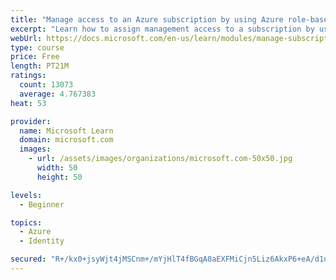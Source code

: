 ```yaml
---
title: "Manage access to an Azure subscription by using Azure role-based access control (RBAC)"
excerpt: "Learn how to assign management access to a subscription by using Azure role-based access control."
webUrl: https://docs.microsoft.com/en-us/learn/modules/manage-subscription-access-azure-rbac/
type: course
price: Free
length: PT21M
ratings:
  count: 13073
  average: 4.767383
heat: 53

provider:
  name: Microsoft Learn
  domain: microsoft.com
  images:
    - url: /assets/images/organizations/microsoft.com-50x50.jpg
      width: 50
      height: 50

levels:
  - Beginner

topics:
  - Azure
  - Identity

secured: "R+/kx0+jsyWjt4jMSCnm+/mYjHlT4fBGqA0aEXFMiCjn5Liz6AkxP6+eA/d1uPPsImkW0UXEvgZCfW60QhckeXUy3dCBAcfcb84y88w2WlqgIcIPBO7Ze3y741Pe0P68nMESdZOzTL4XoJbB/ZENdj7y8XrYkfeW+v+Jj7OkhTVxHvS65s5a8vKVc+yoSPNxPak5wtlYM4r52sNDur1geGUEcawhTKhRnSAdrKt3agGj67sQZF1SmP8oA+cJG9qD8MfKyDsfSJbRSHpOPdxi+DYOmer7Uytx2ptrzXxmIVEAfgRDUQYF/50tr8ZU1BLaBVpa8VE+rg8Mf2/K/VT+fTN86gqWwjvMQ5zdoA0vGcw9SwjwVkmLRnxXXMU6sElcS2m2xAI1uW7F4z1I502IPUgAtaiPa5caf7Ij33mOD+vwyfcGa0yO6mWJkrVCpTKp;G3DVE75cOJvBnqROQ7ygDQ=="
---
```



